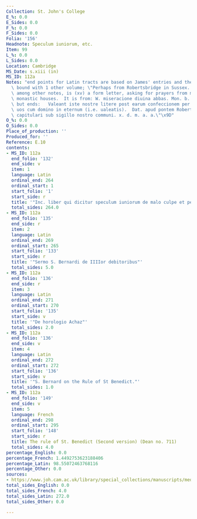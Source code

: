 ```yaml
---
Collection: St. John's College
E_%: 0.0
E_Sides: 0.0
F_%: 0.0
F_Sides: 0.0
Folia: '156'
Headnote: Speculum iuniorum, etc.
Item: 99
L_%: 0.0
L_Sides: 0.0
Location: Cambridge
MS_Date: s.xiii (in)
MS_ID: 112a
Notes: "end points for Latin tracts are based on James' entries and therefore approximate;\
  \ bound with 1 other volume; \"Perhaps from Robertsbridge in Sussex.  On the flyleaf,\
  \ among other notes, is (xv) a form letter, asking for prayers from members of other\
  \ monastic houses.  It is from: W. miseracione diuina abbas. Mon. b. Marie de K,\
  \ but ends:   Valeant iste nostre litere post earum confeccionem per triennium et\
  \ uos cum domino in eternum (i.e. ualeatis).  Dat. apud pontem Roberti in domo nostra\
  \ capitulari sub sigillo nostro communi. x. d. m. a. a.\"\x9D"
O_%: 0.0
O_Sides: 0.0
Place_of_production: ''
Produced_for: ''
Reference: E.10
contents:
- MS_ID: 112a
  end_folio: '132'
  end_side: v
  item: 1
  language: Latin
  ordinal_end: 264
  ordinal_start: 1
  start_folio: '1'
  start_side: r
  title: '"Inc. liber qui dicitur speculum iuniorum de malo culpe et pene."'
  total_sides: 264.0
- MS_ID: 112a
  end_folio: '135'
  end_side: r
  item: 2
  language: Latin
  ordinal_end: 269
  ordinal_start: 265
  start_folio: '133'
  start_side: r
  title: '"Sermo S. Bernardi de IIIIor debitoribus"'
  total_sides: 5.0
- MS_ID: 112a
  end_folio: '136'
  end_side: r
  item: 3
  language: Latin
  ordinal_end: 271
  ordinal_start: 270
  start_folio: '135'
  start_side: v
  title: '"De horologio Achaz"'
  total_sides: 2.0
- MS_ID: 112a
  end_folio: '136'
  end_side: v
  item: 4
  language: Latin
  ordinal_end: 272
  ordinal_start: 272
  start_folio: '136'
  start_side: v
  title: '"S. Bernard on the Rule of St Benedict."'
  total_sides: 1.0
- MS_ID: 112a
  end_folio: '149'
  end_side: v
  item: 5
  language: French
  ordinal_end: 298
  ordinal_start: 295
  start_folio: '148'
  start_side: r
  title: The rule of St. Benedict (Second version) (Dean no. 711)
  total_sides: 4.0
percentage_English: 0.0
percentage_French: 1.4492753623188406
percentage_Latin: 98.55072463768116
percentage_Other: 0.0
sources:
- https://www.joh.cam.ac.uk/library/special_collections/manuscripts/medieval_manuscripts/medman/E_10.htm
total_sides_English: 0.0
total_sides_French: 4.0
total_sides_Latin: 272.0
total_sides_Other: 0.0

---
```

